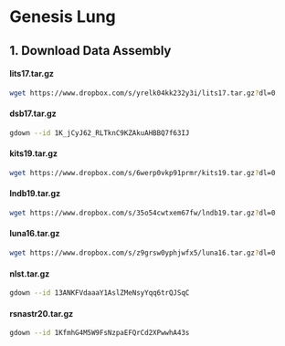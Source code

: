 # Genesis Lung

## 1. Download Data Assembly

#### lits17.tar.gz
```bash
wget https://www.dropbox.com/s/yrelk04kk232y3i/lits17.tar.gz?dl=0
```

#### dsb17.tar.gz
```bash
gdown --id 1K_jCyJ62_RLTknC9KZAkuAHBBQ7f63IJ
```

#### kits19.tar.gz
```bash
wget https://www.dropbox.com/s/6werp0vkp91prmr/kits19.tar.gz?dl=0
```

#### lndb19.tar.gz
```bash
wget https://www.dropbox.com/s/35o54cwtxem67fw/lndb19.tar.gz?dl=0
```

#### luna16.tar.gz
```bash
wget https://www.dropbox.com/s/z9grsw0yphjwfx5/luna16.tar.gz?dl=0
```

#### nlst.tar.gz
```bash
gdown --id 13ANKFVdaaaY1AslZMeNsyYqq6trQJSqC
```

#### rsnastr20.tar.gz
```bash
gdown --id 1KfmhG4M5W9FsNzpaEFQrCd2XPwwhA43s
```